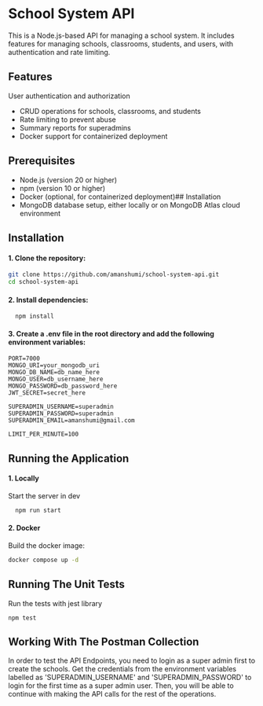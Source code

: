 # School System API

This is a Node.js-based API for managing a school system. It includes features for managing schools, classrooms, students, and users, with authentication and rate limiting.
## Features

User authentication and authorization
- CRUD operations for schools, classrooms, and students
- Rate limiting to prevent abuse
- Summary reports for superadmins
- Docker support for containerized deployment

## Prerequisites

- Node.js (version 20 or higher)
- npm (version 10 or higher)
- Docker (optional, for containerized deployment)## Installation
- MongoDB database setup, either locally or on MongoDB Atlas cloud environment

## Installation

#### 1. Clone the repository:

   ```sh
   git clone https://github.com/amanshumi/school-system-api.git
   cd school-system-api 
   ```
   

#### 2. Install dependencies:
```
  npm install
  ```
#### 3. Create a .env file in the root directory and add the following environment variables:

    PORT=7000
    MONGO_URI=your_mongodb_uri
    MONGO_DB_NAME=db_name_here
    MONGO_USER=db_username_here
    MONGO_PASSWORD=db_password_here
    JWT_SECRET=secret_here

    SUPERADMIN_USERNAME=superadmin
    SUPERADMIN_PASSWORD=superadmin
    SUPERADMIN_EMAIL=amanshumi@gmail.com

    LIMIT_PER_MINUTE=100
    
## Running the Application

#### 1. Locally

Start the server in dev

```bash
  npm run start
```

#### 2. Docker

Build the docker image:
```bash
docker compose up -d
````

## Running The Unit Tests

Run the tests with jest library
```
npm test
```

## Working With The Postman Collection

In order to test the API Endpoints, you need to login as a super admin first to create the schools. Get the credentials from the environment variables labelled as 'SUPERADMIN_USERNAME' and 'SUPERADMIN_PASSWORD' to login for the first time as a super admin user. Then, you will be able to continue with making the API calls for the rest of the operations.

